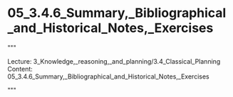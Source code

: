 # 05_3.4.6_Summary,_Bibliographical_and_Historical_Notes,_Exercises

"""

Lecture: 3_Knowledge,_reasoning,_and_planning/3.4_Classical_Planning
Content: 05_3.4.6_Summary,_Bibliographical_and_Historical_Notes,_Exercises

"""

